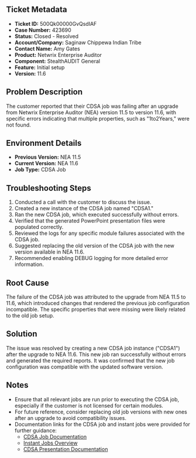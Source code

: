 ## Ticket Metadata
- **Ticket ID:** 500Qk00000GvQsdIAF
- **Case Number:** 423690
- **Status:** Closed - Resolved
- **Account/Company:** Saginaw Chippewa Indian Tribe
- **Contact Name:** Amy Gates
- **Product:** Netwrix Enterprise Auditor
- **Component:** StealthAUDIT General
- **Feature:** Initial setup
- **Version:** 11.6

## Problem Description
The customer reported that their CDSA job was failing after an upgrade from Netwrix Enterprise Auditor (NEA) version 11.5 to version 11.6, with specific errors indicating that multiple properties, such as "1to2Years," were not found.

## Environment Details
- **Previous Version:** NEA 11.5
- **Current Version:** NEA 11.6
- **Job Type:** CDSA Job

## Troubleshooting Steps
1. Conducted a call with the customer to discuss the issue.
2. Created a new instance of the CDSA job named "CDSA1."
3. Ran the new CDSA job, which executed successfully without errors.
4. Verified that the generated PowerPoint presentation files were populated correctly.
5. Reviewed the logs for any specific module failures associated with the CDSA job.
6. Suggested replacing the old version of the CDSA job with the new version available in NEA 11.6.
7. Recommended enabling DEBUG logging for more detailed error information.

## Root Cause
The failure of the CDSA job was attributed to the upgrade from NEA 11.5 to 11.6, which introduced changes that rendered the previous job configuration incompatible. The specific properties that were missing were likely related to the old job setup.

## Solution
The issue was resolved by creating a new CDSA job instance ("CDSA1") after the upgrade to NEA 11.6. This new job ran successfully without errors and generated the required reports. It was confirmed that the new job configuration was compatible with the updated software version.

## Notes
- Ensure that all relevant jobs are run prior to executing the CDSA job, especially if the customer is not licensed for certain modules.
- For future reference, consider replacing old job versions with new ones after an upgrade to avoid compatibility issues.
- Documentation links for the CDSA job and instant jobs were provided for further guidance:
  - [CDSA Job Documentation](https://helpcenter.netwrix.com/bundle/EnterpriseAuditor_11.6/page/Content/EnterpriseAuditor/CDSA/Job.htm)
  - [Instant Jobs Overview](https://helpcenter.netwrix.com/bundle/EnterpriseAuditor_11.6/page/Content/EnterpriseAuditor/Admin/Jobs/InstantJobs/Overview.htm)
  - [CDSA Presentation Documentation](https://helpcenter.netwrix.com/bundle/EnterpriseAuditor_11.6/page/Content/EnterpriseAuditor/CDSA/Presentation.htm)